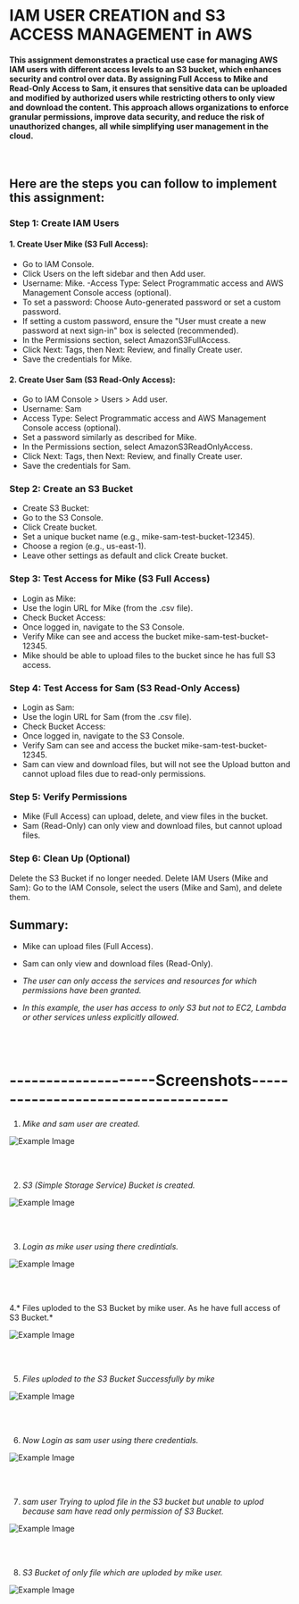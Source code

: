 # IAM USER CREATION  and S3 ACCESS MANAGEMENT in AWS




#### This assignment demonstrates a practical use case for managing AWS IAM users with different access levels to an S3 bucket, which enhances security and control over data. By assigning Full Access to Mike and Read-Only Access to Sam, it ensures that sensitive data can be uploaded and modified by authorized users while restricting others to only view and download the content. This approach allows organizations to enforce granular permissions, improve data security, and reduce the risk of unauthorized changes, all while simplifying user management in the cloud.

<br>


## Here are the steps  you can follow  to implement this  assignment:

### Step 1: Create IAM Users

#### 1. Create User Mike (S3 Full Access):
- Go to IAM Console.
- Click Users on the left sidebar and then Add user.
- Username: Mike.
-Access Type: Select Programmatic access and AWS Management Console access (optional).
- To set a password: Choose Auto-generated password or set a custom password.
- If setting a custom password, ensure the "User must create a new password at next sign-in" box is selected (recommended).
- In the Permissions section, select AmazonS3FullAccess.
- Click Next: Tags, then Next: Review, and finally Create user.
- Save the credentials for Mike.

#### 2. Create User Sam (S3 Read-Only Access):

- Go to IAM Console > Users > Add user.
- Username: Sam
- Access Type: Select Programmatic access and AWS Management Console access (optional).
- Set a password similarly as described for Mike.
- In the Permissions section, select AmazonS3ReadOnlyAccess.
- Click Next: Tags, then Next: Review, and finally Create user.
- Save the credentials for Sam.

### Step 2: Create an S3 Bucket
- Create S3 Bucket:
- Go to the S3 Console.
- Click Create bucket.
- Set a unique bucket name (e.g., mike-sam-test-bucket-12345).
- Choose a region (e.g., us-east-1).
- Leave other settings as default and click Create bucket.

### Step 3: Test Access for Mike (S3 Full Access)
- Login as Mike:
- Use the login URL for Mike (from the .csv file).
- Check Bucket Access:
- Once logged in, navigate to the S3 Console.
- Verify Mike can see and access the bucket mike-sam-test-bucket-12345.
- Mike should be able to upload files to the bucket since he has full S3 access.

### Step 4: Test Access for Sam (S3 Read-Only Access)
- Login as Sam:
- Use the login URL for Sam (from the .csv file).
- Check Bucket Access:
- Once logged in, navigate to the S3 Console.
- Verify Sam can see and access the bucket mike-sam-test-bucket-12345.
- Sam can view and download files, but will not see the Upload button and cannot upload files due to read-only permissions.

### Step 5: Verify Permissions
- Mike (Full Access) can upload, delete, and view files in the bucket.
- Sam (Read-Only) can only view and download files, but cannot upload files.

### Step 6: Clean Up (Optional)
Delete the S3 Bucket if no longer needed.
Delete IAM Users (Mike and Sam):
Go to the IAM Console, select the users (Mike and Sam), and delete them.

## Summary:
- Mike can upload files (Full Access).
- Sam can only view and download files (Read-Only).

- *The user can only access the services and resources for which permissions have been granted.*
- *In this example, the user has access to only  S3  but not to EC2, Lambda or other services unless explicitly allowed.*








<br>
<br>


# --------------------Screenshots-----------------------------------


1. *Mike and sam user are created.*


![Example Image](screenshots/10.png)

<br>
<br>

2. *S3 (Simple Storage Service)  Bucket is created.*

![Example Image](screenshots/11.png)


<br>
<br>


3. *Login as mike user using there credintials.*

![Example Image](screenshots/12.png)

<br>
<br>

4.* Files uploded to the S3 Bucket by mike user. As he have full access of S3 Bucket.*

![Example Image](screenshots/13.png)


<br>
<br>

5. *Files uploded to the S3 Bucket Successfully by mike*

![Example Image](screenshots/14.png)


<br>
<br>

6. *Now Login as sam user using there credentials.*

![Example Image](screenshots/15.png)


<br>
<br>

7. *sam user Trying to uplod file in the S3 bucket but unable to uplod because sam  have read only permission of S3 Bucket.*

![Example Image](screenshots/16.png)


<br>
<br>

8. *S3 Bucket of only file which are uploded by mike user.*

![Example Image](screenshots/17.png)

